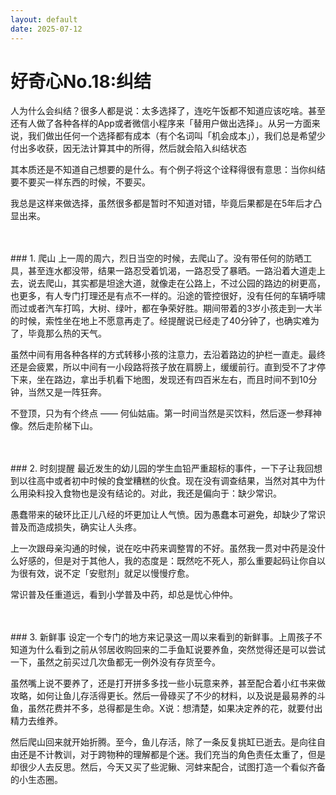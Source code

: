 ```yaml
---
layout: default
date: 2025-07-12
---
```


# 好奇心No.18:纠结


人为什么会纠结？很多人都是说：太多选择了，连吃午饭都不知道应该吃啥。甚至还有人做了各种各样的App或者微信小程序来「替用户做出选择」。从另一方面来说，我们做出任何一个选择都有成本（有个名词叫「机会成本」），我们总是希望少付出多收获，因无法计算其中的所得，然后就会陷入纠结状态

其本质还是不知道自己想要的是什么。有个例子将这个诠释得很有意思：当你纠结要不要买一样东西的时候，不要买。

我总是这样来做选择，虽然很多都是暂时不知道对错，毕竟后果都是在5年后才凸显出来。

<br>
<br>
### 1. 爬山
上一周的周六，烈日当空的时候，去爬山了。没有带任何的防晒工具，甚至连水都没带，结果一路忍受着饥渴，一路忍受了暴晒。一路沿着大道走上去，说去爬山，其实都是坦途大道，就像走在公路上，不过公园的路边的树更高，也更多，有人专门打理还是有点不一样的。沿途的管控很好，没有任何的车辆呼啸而过或者汽车打鸣，大树、绿叶，都在争荣好胜。期间带着的3岁小孩走到一大半的时候，索性坐在地上不愿意再走了。经提醒说已经走了40分钟了，也确实难为了，毕竟那么热的天气。

虽然中间有用各种各样的方式转移小孩的注意力，去沿着路边的护栏一直走。最终还是会疲累，所以中间有一小段路将孩子放在肩膀上，缓缓前行。直到受不了才停下来，坐在路边，拿出手机看下地图，发现还有四百米左右，而且时间不到10分钟，当然又是一阵狂奔。

不登顶，只为有个终点 —— 何仙姑庙。第一时间当然是买饮料，然后逐一参拜神像。然后走阶梯下山。

<br>
<br>
### 2. 时刻提醒
最近发生的幼儿园的学生血铅严重超标的事件，一下子让我回想到以往高中或者初中时候的食堂糟糕的伙食。现在没有调查结果，当然对其中为什么用染料投入食物也是没有结论的。对此，我还是偏向于：缺少常识。

愚蠢带来的破环比正儿八经的坏更加让人气愤。因为愚蠢本可避免，却缺少了常识普及而造成损失，确实让人头疼。

上一次跟母亲沟通的时候，说在吃中药来调整胃的不好。虽然我一贯对中药是没什么好感的，但是对于其他人，我的态度是：既然吃不死人，那么重要起码让你自以为很有效，说不定「安慰剂」就足以慢慢疗愈。

常识普及任重道远，看到小学普及中药，却总是忧心仲仲。

<br>
<br>
### 3. 新鲜事
设定一个专门的地方来记录这一周以来看到的新鲜事。上周孩子不知道为什么看到之前从邻居收购回来的二手鱼缸说要养鱼，突然觉得还是可以尝试一下，虽然之前买过几次鱼都无一例外没有存货至今。

虽然嘴上说不要养了，还是打开拼多多找一些小玩意来养，甚至配合着小红书来做攻略，如何让鱼儿存活得更长。然后一骨碌买了不少的材料，以及说是最易养的斗鱼，虽然花费并不多，总得都是生命。X说：想清楚，如果决定养的花，就要付出精力去维养。

然后爬山回来就开始折腾。至今，鱼儿存活，除了一条反复挑缸已逝去。是向往自由还是不计教训，对于跨物种的理解都是个迷。我们充当的角色责任太重了，但是却很少人去反思。然后，今天又买了些泥鳅、河蚌来配合，试图打造一个看似齐备的小生态圈。



